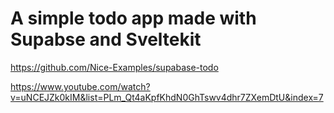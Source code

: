 # A simple todo app made with Supabse and Sveltekit

https://github.com/Nice-Examples/supabase-todo

https://www.youtube.com/watch?v=uNCEJZk0kIM&list=PLm_Qt4aKpfKhdN0GhTswv4dhr7ZXemDtU&index=7